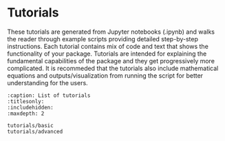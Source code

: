 # Tutorials

These tutorials are generated from Jupyter notebooks (.ipynb) and
walks the reader through example scripts providing detailed
step-by-step instructions.
Each tutorial contains mix of code and text that shows the
functionality of your package.
Tutorials are intended for explaining the fundamental capabilities of the package
and they get progressively more complicated.
It is recommeded that the tutorials also include mathematical equations and outputs/visualization 
from running the script for better understanding for the users.

```{toctree}
:caption: List of tutorials
:titlesonly:
:includehidden:
:maxdepth: 2

tutorials/basic
tutorials/advanced
```